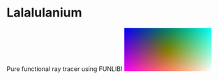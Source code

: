 # Lalalulanium
Pure functional ray tracer using FUNLIB! 
![](https://raw.githubusercontent.com/keptan/Lalalulanium/master/image.png)
